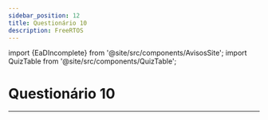 ```yaml
---
sidebar_position: 12
title: Questionário 10
description: FreeRTOS
---
```


import {EaDIncomplete} from '@site/src/components/AvisosSite';
import QuizTable from '@site/src/components/QuizTable';

# Questionário 10

<EaDIncomplete />

<!-- Tabela com link para atividade, inicio, fim e descrição do Quiz! -->
<div style={{ display: "flex", justifyContent: "center" }}>
  <QuizTable index={10} internal={false} />
</div>

---


